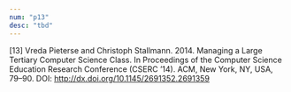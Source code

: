 ```yaml
---
num: "p13"
desc: "tbd"
---
```


[13] Vreda Pieterse and Christoph Stallmann. 2014. Managing a Large Tertiary Computer Science Class. In Proceedings of the Computer Science Education Research Conference (CSERC ’14). ACM, New York, NY, USA, 79–90. DOI: <http://dx.doi.org/10.1145/2691352.2691359>





